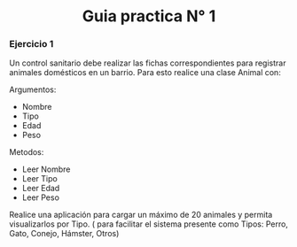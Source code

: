 <h1 align="center">Guia practica N° 1</h1>

<h3 align="left">Ejercicio 1</h3>

<p>Un control sanitario debe realizar las fichas correspondientes para registrar animales domésticos en un
barrio. Para esto realice una clase Animal con:</p>
<p>Argumentos: </p>
<ul>
    <li>Nombre</li>
    <li>Tipo</li>
    <li>Edad</li>
    <li>Peso</li>
</ul>

<p>Metodos: </p>
<ul>
    <li>Leer Nombre</li>
    <li>Leer Tipo</li>
    <li>Leer Edad</li>
    <li>Leer Peso</li>
</ul>


<p>Realice una aplicación para cargar un máximo de 20 animales y permita visualizarlos por Tipo. ( para
facilitar el sistema presente como Tipos: Perro, Gato, Conejo, Hámster, Otros)</p>

